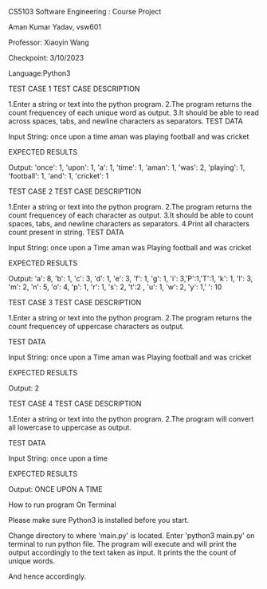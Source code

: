 CS5103 Software Engineering : Course Project

Aman Kumar Yadav, vsw601

Professor: Xiaoyin Wang

Checkpoint: 3/10/2023

Language:Python3

TEST CASE 1
TEST CASE DESCRIPTION

1.Enter a string or text into the python program.
2.The program returns the count frequencey of each unique word as output.
3.It should be able to read across spaces, tabs, and newline characters as separators.
TEST DATA

Input String: once upon a time aman was  playing football and was cricket

EXPECTED RESULTS

Output: 'once': 1, 'upon': 1, 'a': 1, 'time': 1, 'aman': 1, 'was': 2, 'playing': 1, 'football': 1, 'and': 1, 'cricket': 1

TEST CASE 2
TEST CASE DESCRIPTION

1.Enter a string or text into the python program.
2.The program returns the count frequencey of each character as output.
3.It should be able to count spaces, tabs, and newline characters as separators.
4.Print all characters count present in string.
TEST DATA

Input String: once upon a Time aman was Playing football and was cricket

EXPECTED RESULTS

Output: 'a': 8, 'b': 1, 'c': 3, 'd': 1, 'e': 3, 'f': 1, 'g': 1, 'i': 3,'P':1,'T':1, 'k': 1, 'l': 3, 'm': 2, 'n': 5, 'o': 4, 'p': 1, 'r': 1, 's': 2, 't':2 , 'u': 1, 'w': 2, 'y': 1,' ': 10

TEST CASE 3
TEST CASE DESCRIPTION

1.Enter a string or text into the python program.
2.The program returns the count frequencey of uppercase characters as output.

TEST DATA

Input String: once upon a Time aman was Playing football and was cricket

EXPECTED RESULTS

Output: 2

TEST CASE 4
TEST CASE DESCRIPTION

1.Enter a string or text into the python program.
2.The program will convert all lowercase to uppercase as output.

TEST DATA

Input String: once upon a time 

EXPECTED RESULTS

Output: ONCE UPON A TIME 

How to run program
On Terminal 

Please make sure Python3 is installed before you start.

Change directory to where 'main.py' is located. 
Enter 'python3 main.py' on terminal to run python file.
The program will execute and will print the output accordingly to the text taken as input. 
It prints the the count of unique words.

And hence accordingly.

